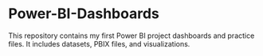 # Power-BI-Dashboards
This repository contains my first Power BI project dashboards and practice files. It includes datasets, PBIX files, and visualizations.
